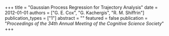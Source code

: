 +++
title = "Gaussian Process Regression for Trajectory Analysis"
date = 2012-01-01
authors = ["G. E. Cox", "G. Kachergis", "R. M. Shiffrin"]
publication_types = ["1"]
abstract = ""
featured = false
publication = "*Proceedings of the 34th Annual Meeting of the Cognitive Science Society*"
+++

